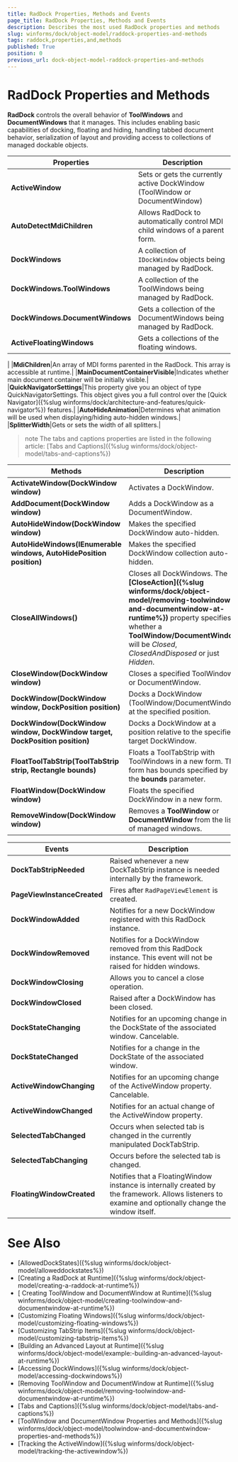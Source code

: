 ```yaml
---
title: RadDock Properties, Methods and Events
page_title: RadDock Properties, Methods and Events
description: Describes the most used RadDock properties and methods
slug: winforms/dock/object-model/raddock-properties-and-methods
tags: raddock,properties,and,methods
published: True
position: 0
previous_url: dock-object-model-raddock-properties-and-methods
---
```


# RadDock Properties and Methods

__RadDock__ controls the overall behavior of __ToolWindows__ and __DocumentWindows__ that it manages. This includes enabling basic capabilities of docking, floating and hiding, handling tabbed document behavior, serialization of layout and providing access to collections of managed dockable objects.
 
|__Properties__|Description|
|---|---|
|__ActiveWindow__|Sets or gets the currently active DockWindow (ToolWindow or DocumentWindow)|
|__AutoDetectMdiChildren__|Allows RadDock to automatically control MDI child windows of a parent form.|
|__DockWindows__|A collection of `IDockWindow` objects being managed by RadDock.|
|__DockWindows.ToolWindows__|A collection of the ToolWindows being managed by  RadDock.|
|__DockWindows.DocumentWindows__|Gets a collection of the DocumentWindows being managed by RadDock.|
| __ActiveFloatingWindows__|Gets a collections of the floating windows.
|
|__MdiChildren__|An array of MDI forms parented in the RadDock. This array is accessible at runtime.|
|__MainDocumentContainerVisible__|Indicates whether main document container will be initially visible.|
|__QuickNavigatorSettings__|This property give you an object of type QuickNavigatorSettings. This object gives you a full control over the [Quick Navigator]({%slug winforms/dock/architecture-and-features/quick-navigator%}) features.|
|__AutoHideAnimation__|Determines what animation will be used when displaying/hiding auto-hidden windows.|
|__SplitterWidth__|Gets or sets the width of all splitters.|
 

>note The tabs and captions properties are listed in the following article: [Tabs and Captions]({%slug winforms/dock/object-model/tabs-and-captions%})

|__Methods__|Description|
|---|---|
|__ActivateWindow(DockWindow window)__| Activates a DockWindow.|
|__AddDocument(DockWindow window)__| Adds a DockWindow as a DocumentWindow.|
|__AutoHideWindow(DockWindow window)__| Makes the specified DockWindow auto-hidden.|
|__AutoHideWindows(IEnumerable<DockWindow> windows, AutoHidePosition position)__|Makes the specified DockWindow collection auto-hidden.|
|__CloseAllWindows()__|Closes all DockWindows. The __[CloseAction]({%slug winforms/dock/object-model/removing-toolwindow-and-documentwindow-at-runtime%})__ property specifies whether a __ToolWindow/DocumentWindow__ will be *Closed*, *ClosedAndDisposed* or just *Hidden*.|
|__CloseWindow(DockWindow window)__|Closes a specified ToolWindow or DocumentWindow.|
|__DockWindow(DockWindow window, DockPosition position)__| Docks a DockWindow (ToolWindow/DocumentWindow) at the specified position.|
|__DockWindow(DockWindow window, DockWindow target, DockPosition position)__|Docks a DockWindow at a position relative to the specified target DockWindow.|
|__FloatToolTabStrip(ToolTabStrip strip, Rectangle bounds)__|Floats a ToolTabStrip with ToolWindows in a new form. The form has bounds specified by the __bounds__ parameter.|
| __FloatWindow(DockWindow window)__|Floats the specified DockWindow in a new form.|
|__RemoveWindow(DockWindow window)__|Removes a __ToolWindow__ or __DocumentWindow__ from the list of managed windows.|

|__Events__|Description|
|---|---|
|__DockTabStripNeeded__|Raised whenever a new DockTabStrip instance is needed internally by the framework.|
|__PageViewInstanceCreated__|Fires after `RadPageViewElement` is created.|
|__DockWindowAdded__|Notifies for a new DockWindow registered with this RadDock instance.|
|__DockWindowRemoved__|Notifies for a DockWindow removed from this RadDock instance. This event will not be raised for hidden windows.|
|__DockWindowClosing__|Allows you to cancel a close operation.|
|__DockWindowClosed__|Raised after a DockWindow has been closed.|
|__DockStateChanging__|Notifies for an upcoming change in the DockState of the associated window. Cancelable.|
|__DockStateChanged__|Notifies for a change in the DockState of the associated window.|
|__ActiveWindowChanging__|Notifies for an upcoming change of the ActiveWindow property. Cancelable.|
|__ActiveWindowChanged__| Notifies for an actual change of the ActiveWindow property.|
|__SelectedTabChanged__|Occurs when selected tab is changed in the currently manipulated DockTabStrip.|
|__SelectedTabChanging__|Occurs before the selected tab is changed.|
|__FloatingWindowCreated__|Notifies that a FloatingWindow instance is internally created by the framework. Allows listeners to examine and optionally change the window itself.|

# See Also

* [AllowedDockStates]({%slug winforms/dock/object-model/alloweddockstates%})
* [Creating a RadDock at Runtime]({%slug winforms/dock/object-model/creating-a-raddock-at-runtime%})
* [ Creating ToolWindow and DocumentWindow at Runtime]({%slug winforms/dock/object-model/creating-toolwindow-and-documentwindow-at-runtime%})
* [Customizing Floating Windows]({%slug winforms/dock/object-model/customizing-floating-windows%})
* [Customizing TabStrip Items]({%slug winforms/dock/object-model/customizing-tabstrip-items%})
* [Building an Advanced Layout at Runtime]({%slug winforms/dock/object-model/example:-building-an-advanced-layout-at-runtime%})
* [Accessing DockWindows]({%slug winforms/dock/object-model/accessing-dockwindows%})
* [Removing ToolWindow and DocumentWindow at Runtime]({%slug winforms/dock/object-model/removing-toolwindow-and-documentwindow-at-runtime%})
* [Tabs and Captions]({%slug winforms/dock/object-model/tabs-and-captions%})
* [ToolWindow and DocumentWindow Properties and Methods]({%slug winforms/dock/object-model/toolwindow-and-documentwindow-properties-and-methods%})
* [Tracking the ActiveWindow]({%slug winforms/dock/object-model/tracking-the-activewindow%})

